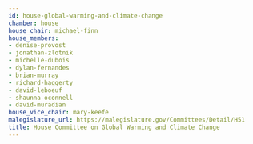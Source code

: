 ```yaml
---
id: house-global-warming-and-climate-change
chamber: house
house_chair: michael-finn
house_members:
- denise-provost
- jonathan-zlotnik
- michelle-dubois
- dylan-fernandes
- brian-murray
- richard-haggerty
- david-leboeuf
- shaunna-oconnell
- david-muradian
house_vice_chair: mary-keefe
malegislature_url: https://malegislature.gov/Committees/Detail/H51
title: House Committee on Global Warming and Climate Change
---
```

